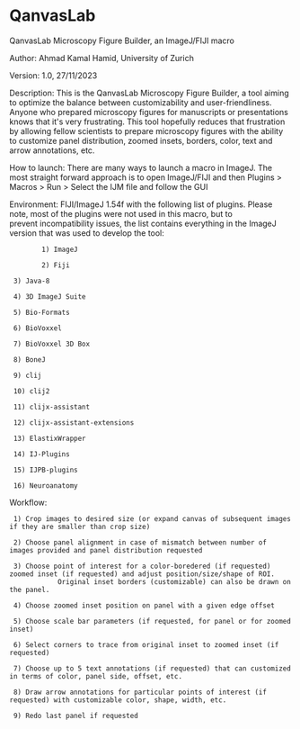 # QanvasLab
QanvasLab Microscopy Figure Builder, an ImageJ/FIJI macro

Author: Ahmad Kamal Hamid, University of Zurich

Version: 1.0, 27/11/2023 
 
Description: This is the QanvasLab Microscopy Figure Builder, a tool aiming to optimize the balance between customizability and user-friendliness.
  		Anyone who prepared microscopy figures for manuscripts or presentations knows that it's very frustrating. This tool hopefully reduces
  		that frustration by allowing fellow scientists to prepare microscopy figures with the ability to customize panel distribution, zoomed insets,
  		borders, color, text and arrow annotations, etc. 

How to launch: There are many ways to launch a macro in ImageJ. The most straight forward approach is to open ImageJ/FIJI and then
    Plugins > Macros > Run > Select the IJM file and follow the GUI
    
Environment: FIJI/ImageJ 1.54f with the following list of plugins. Please note, most of the plugins were not used in this macro, but to  
  		prevent incompatibility issues, the list contains everything in the ImageJ version that was used to develop the tool:
    
  			1) ImageJ
     
  			2) Fiji
  			
     3) Java-8
  			
     4) 3D ImageJ Suite
  			
     5) Bio-Formats
  			
     6) BioVoxxel
  			
     7) BioVoxxel 3D Box
 	  	
     8) BoneJ
  			
     9) clij
  			
     10) clij2
  			
     11) clijx-assistant
  			
     12) clijx-assistant-extensions
  			
     13) ElastixWrapper
  			
     14) IJ-Plugins
  			
     15) IJPB-plugins
  			
     16) Neuroanatomy

Workflow:
  			
     1) Crop images to desired size (or expand canvas of subsequent images if they are smaller than crop size)
  			
     2) Choose panel alignment in case of mismatch between number of images provided and panel distribution requested
  			
     3) Choose point of interest for a color-boredered (if requested) zoomed inset (if requested) and adjust position/size/shape of ROI.
  				Original inset borders (customizable) can also be drawn on the panel.
  			
     4) Choose zoomed inset position on panel with a given edge offset
  			
     5) Choose scale bar parameters (if requested, for panel or for zoomed inset)
  			
     6) Select corners to trace from original inset to zoomed inset (if requested)
  			
     7) Choose up to 5 text annotations (if requested) that can customized in terms of color, panel side, offset, etc. 
  			
     8) Draw arrow annotations for particular points of interest (if requested) with customizable color, shape, width, etc.
  			
     9) Redo last panel if requested
